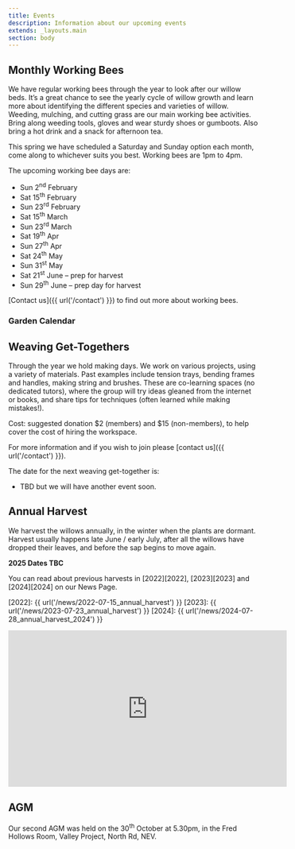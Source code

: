 ```yaml
---
title: Events
description: Information about our upcoming events
extends: _layouts.main
section: body
---
```


## Monthly Working Bees
<x-img src="/assets/img/IMG_20181124_163001906_HDR.jpg" caption="" class="float-right w-1/3 mx-2 my-2"/>

We have regular working bees through the year to look after our willow beds.  It’s a great chance to see the yearly cycle of willow growth and learn more about identifying the different species and varieties of willow. Weeding, mulching, and cutting grass are our main working bee activities. Bring along weeding tools, gloves and wear sturdy shoes or gumboots. Also bring a hot drink and a snack for afternoon tea. 

This spring we have scheduled a Saturday and Sunday option each month, come along to whichever suits you best. Working bees are 1pm to 4pm. 

<x-img src="/assets/img/IMG_20200530_162358855.jpg" caption="" class="float-right w-1/3 mx-2 my-2"/>

The upcoming working bee days are:
 
- Sun 2<sup>nd</sup> February
- Sat 15<sup>th</sup> February 
- Sun 23<sup>rd</sup> February 
- Sat 15<sup>th</sup> March 
- Sun 23<sup>rd</sup> March
- Sat 19<sup>th</sup> Apr 
- Sun 27<sup>th</sup> Apr 
- Sat 24<sup>th</sup> May
- Sun 31<sup>st</sup> May
- Sat 21<sup>st</sup> June – prep for harvest
- Sun 29<sup>th</sup> June – prep day for harvest

[Contact us]({{ url('/contact') }}) to find out more about working bees. 

### Garden Calendar 
<x-img src="/assets/img/garden_calendar.png" caption="" class="w-full mx-2 my-2"/>


## Weaving Get-Togethers

<x-img src="/assets/img/IMG_20211121_152957753.jpg" caption="" class="float-right w-1/3 mx-2 my-2"/>

Through the year we hold making days. We work on various projects, using a variety of materials. Past examples include tension trays, bending frames and handles, making string and brushes. These are co-learning spaces (no dedicated tutors), where the group will try ideas gleaned from the internet or books, and share tips for techniques (often learned while making mistakes!).  

Cost: suggested donation $2 (members) and $15 (non-members), to help cover the cost of hiring the workspace.

For more information and if you wish to join please [contact us]({{ url('/contact') }}). 

The date for the next weaving get-together is:

- TBD but we will have another event soon.

## Annual Harvest

<x-img src="/assets/img/harvest16July2023.jpg" caption="Beginning the 2023 harvest." class="float-right w-1/3 mx-2 my-2"/>

We harvest the willows annually, in the winter when the plants are dormant. Harvest usually happens late June / early July, after all the willows have dropped their leaves, and before the sap begins to move again. 

**2025 Dates TBC** 

You can read about previous harvests in [2022][2022], [2023][2023] and [2024][2024] on our News Page. 

[2022]: {{ url('/news/2022-07-15_annual_harvest') }}
[2023]: {{ url('/news/2023-07-23_annual_harvest') }}
[2024]: {{ url('/news/2024-07-28_annual_harvest_2024') }}

<p>
<iframe class="clear-both px-auto" width="560" height="315" src="https://www.youtube-nocookie.com/embed/8wH5XW9loWI" title="YouTube video player" frameborder="0" allow="accelerometer; autoplay; clipboard-write; encrypted-media; gyroscope; picture-in-picture" allowfullscreen></iframe>
</p>

## AGM

Our second AGM was held on the 30<sup>th</sup> October at 5.30pm, in the Fred Hollows Room, Valley Project, North Rd, NEV.
